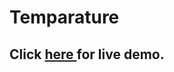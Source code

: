 # Temparature

## Click <a href="https://deepthigadi04.github.io/Temparature/" > here </a> for live demo.
